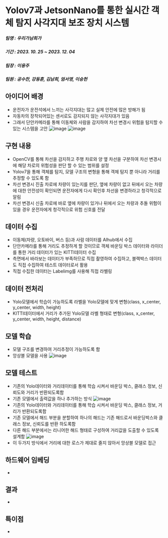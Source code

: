 # Yolov7과 JetsonNano를 통한 실시간 객체 탐지 사각지대 보조 장치 시스템
##### 팀명 : 우리가남희가
##### 기간 : 2023. 10. 25 ~ 2023. 12. 04
##### 팀장 : 이용주
##### 팀원 : 공수찬, 강동훈, 김남희, 엄서영, 이승헌

## 아이디어 배경
 - 운전자가 운전석에서 느끼는 사각지대는 많고 실제 안전에 많은 방해가 됨
 - 자동차의 장착되어있는 센서로도 감지되지 않는 사각지대가 있음
 - 그래서 단안카메라를 통해 이동체와 사람을 감지하여 차선 변경시 위험을 탐지할 수 있는 시스템을 고안
![image](https://github.com/DaKu00/Yolov7_with_JetsonNano/assets/87750521/e45551ad-2f83-4cf6-8a38-85472ef4e124)
![image](https://github.com/DaKu00/Yolov7_with_JetsonNano/assets/87750521/348e0e18-7a6c-4958-b7e7-8070da9ee1cf)


## 구현 내용
 - OpenCV를 통해 차선을 감지하고 주행 차로와 양 옆 차선을 구분하여 차선 변경시에 해당 차로의 위험성을 판단 할 수 있는 범위를 설정
 - Yolov7을 통해 객체를 탐지, 모델 구조의 변형을 통해 객체 탐지 뿐 아니라 거리를 추정할 수 있도록 함
 - 차선 변경시 진출 차로에 차량이 있는지를 판단, 옆에 차량이 없고 뒤에서 오는 차량에 대한 안전성이 확인되면 운전자에게 다시 확인후 차선을 변경하라고 청각적으로 알림
 - 차선 변경시 신출 차로에 바로 옆에 차량이 있거나 뒤에서 오는 차량과 추돌 위험이 있을 경우 운전자에게 청각적으로 위험 신호를 전달

## 데이터 수집
 - 이동체(차량, 오토바이, 버스 등)과 사람 데이터를 AIhub에서 수집
 - 단안카메라를 통해 거리도 추정하게 할 것이므로 객체 바운딩 박스 데이터와 라이더를 통한 거리 데이터가 있는 KITTI데이터 수집
 - 측면에서 바라보는 데이터가 부족하므로 직접 촬영하여 수집하고, 블랙박스 데이터도 직접 수집하여 테스트 데이터로서 활용
 - 직접 수집한 데이터는 Labelimg를 사용해 직접 라벨링

## 데이터 전처리
 - Yolo모델에서 학습이 가능하도록 라벨을 Yolo모델에 맞게 변형(class, x_center, y_center, width, height)
 - KITTI데이터에서 거리가 추가된 Yolo모델 라벨 형태로 변형(class, x_center, y_center, width, height, distance)
  
## 모델 학습
 - 모델 구조를 변경하여 거리추정이 가능하도록 함
 - 앙상블 모델을 사용
![image](https://github.com/DaKu00/Yolov7_with_JetsonNano/assets/87750521/b94ae64e-151b-42a7-b18e-39c6ae16358f)

## 모델 테스트
 - 기존의 Yolo데이터와 거리데이터를 통해 학습 시켜서 바운딩 박스, 클래스 정보, 신뢰도와 거리가 반환되도록함
 - 기존 모델에서 출력값을 하나 추가하는 방식
![image](https://github.com/DaKu00/Yolov7_with_JetsonNano/assets/87750521/ee5b7809-c812-47b9-9211-3c3455d47141)
 - 기존의 Yolo데이터와 거리데이터를 통해 학습 시켜서 바운딩 박스, 클래스 정보, 거리가 반환되도록함
 - 기존 모델에서 해드 부분을 분할하여 하나의 해드는 기존 해드로서 바운딩박스와 클래스 정보, 신뢰도를 반환 하도록함
 - 다른 해드 부분에서는 리니어한 해드 형태로 구성하여 거리값을 도출할 수 있도록 설계함
![image](https://github.com/DaKu00/Yolov7_with_JetsonNano/assets/87750521/32a50f36-bd9b-4701-a094-e6e7707b3331)
 - 이 두가지 방식에서 거리에 대한 로스가 제대로 줄지 않아서 앙상블 모델로 접근

## 하드웨어 임베딩
 - 

## 결과
 - 

## 특이점
 - 
